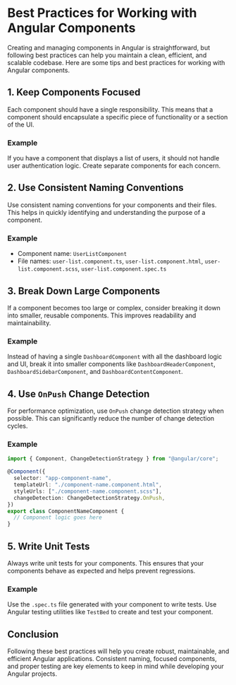 # Best Practices for Working with Angular Components

Creating and managing components in Angular is straightforward, but following best practices can help you maintain a clean, efficient, and scalable codebase. Here are some tips and best practices for working with Angular components.

## 1. Keep Components Focused

Each component should have a single responsibility. This means that a component should encapsulate a specific piece of functionality or a section of the UI.

### Example

If you have a component that displays a list of users, it should not handle user authentication logic. Create separate components for each concern.

## 2. Use Consistent Naming Conventions

Use consistent naming conventions for your components and their files. This helps in quickly identifying and understanding the purpose of a component.

### Example

- Component name: `UserListComponent`
- File names: `user-list.component.ts`, `user-list.component.html`, `user-list.component.scss`, `user-list.component.spec.ts`

## 3. Break Down Large Components

If a component becomes too large or complex, consider breaking it down into smaller, reusable components. This improves readability and maintainability.

### Example

Instead of having a single `DashboardComponent` with all the dashboard logic and UI, break it into smaller components like `DashboardHeaderComponent`, `DashboardSidebarComponent`, and `DashboardContentComponent`.

## 4. Use `OnPush` Change Detection

For performance optimization, use `OnPush` change detection strategy when possible. This can significantly reduce the number of change detection cycles.

### Example

```typescript
import { Component, ChangeDetectionStrategy } from "@angular/core";

@Component({
  selector: "app-component-name",
  templateUrl: "./component-name.component.html",
  styleUrls: ["./component-name.component.scss"],
  changeDetection: ChangeDetectionStrategy.OnPush,
})
export class ComponentNameComponent {
  // Component logic goes here
}
```

## 5. Write Unit Tests

Always write unit tests for your components. This ensures that your components behave as expected and helps prevent regressions.

### Example

Use the `.spec.ts` file generated with your component to write tests. Use Angular testing utilities like `TestBed` to create and test your component.

## Conclusion

Following these best practices will help you create robust, maintainable, and efficient Angular applications. Consistent naming, focused components, and proper testing are key elements to keep in mind while developing your Angular projects.
